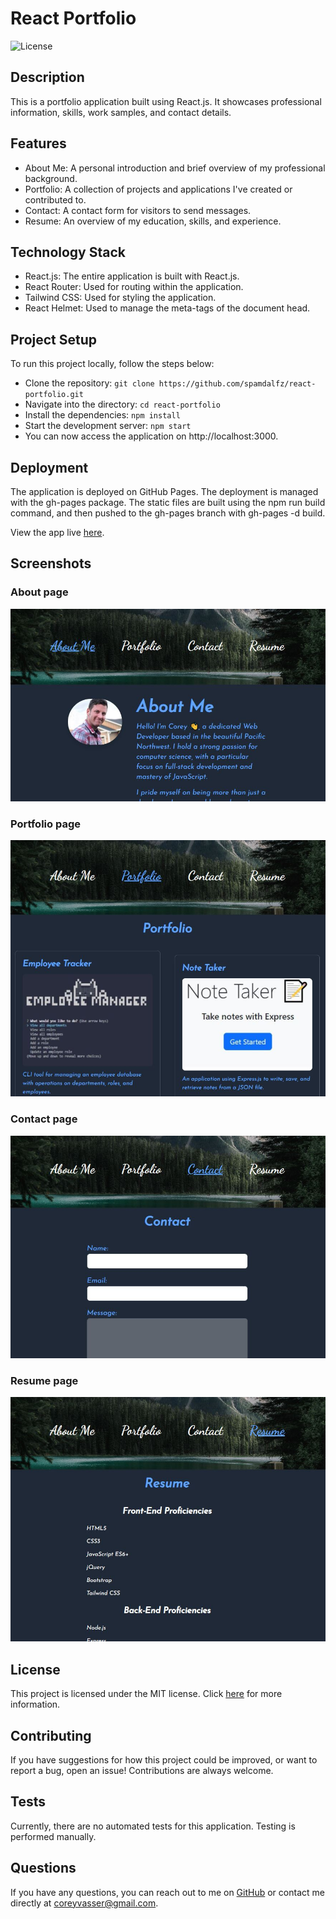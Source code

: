 # React Portfolio
![License](https://img.shields.io/badge/license-MIT-brightgreen.svg)

## Description

This is a portfolio application built using React.js. It showcases professional information, skills, work samples, and contact details.

## Features

- About Me: A personal introduction and brief overview of my professional background.
- Portfolio: A collection of projects and applications I've created or contributed to.
- Contact: A contact form for visitors to send messages.
- Resume: An overview of my education, skills, and experience.

## Technology Stack
- React.js: The entire application is built with React.js.
- React Router: Used for routing within the application.
- Tailwind CSS: Used for styling the application.
- React Helmet: Used to manage the meta-tags of the document head.

## Project Setup

To run this project locally, follow the steps below:

- Clone the repository: ``` git clone https://github.com/spamdalfz/react-portfolio.git ```
- Navigate into the directory: ```cd react-portfolio```
- Install the dependencies: ```npm install```
- Start the development server: ```npm start```
- You can now access the application on http://localhost:3000.

## Deployment

The application is deployed on GitHub Pages. The deployment is managed with the gh-pages package. The static files are built using the npm run build command, and then pushed to the gh-pages branch with gh-pages -d build.

View the app live [here](https://spamdalfz.github.io/react-portfolio/).

## Screenshots

### About page
![Alt Text](./images/about.JPG)

### Portfolio page
![Alt Text](./images/portfolio.JPG)

### Contact page
![Alt Text](./images/contact.JPG)

### Resume page
![Alt Text](./images/resume.JPG)


## License

This project is licensed under the MIT license. Click [here](https://opensource.org/licenses/MIT) for more information.

## Contributing

If you have suggestions for how this project could be improved, or want to report a bug, open an issue! Contributions are always welcome.

## Tests

Currently, there are no automated tests for this application. Testing is performed manually.

## Questions

If you have any questions, you can reach out to me on [GitHub](https://github.com/spamdalfz) or contact me directly at coreyvasser@gmail.com.